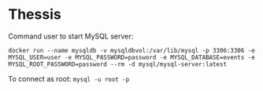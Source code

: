 # Thessis

Command user to start MySQL server:
```
docker run --name mysqldb -v mysqldbvol:/var/lib/mysql -p 3306:3306 -e MYSQL_USER=user -e MYSQL_PASSWORD=password -e MYSQL_DATABASE=events -e MYSQL_ROOT_PASSWORD=password --rm -d mysql/mysql-server:latest
```

To connect as root:
```mysql -u root -p```
